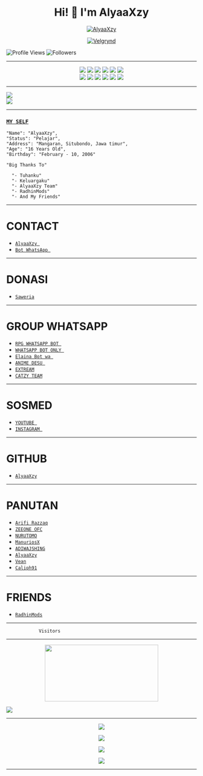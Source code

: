 <h1 align="center">Hi! 👋 I'm AlyaaXzy</h1>

<p align="center">
  <a href="https://ibb.co/QQX130c"><img src="http://readme-typing-svg.herokuapp.com?color=1C71FA&center=true&vCenter=true&multiline=false&lines=I'Am+AlyaaXzy+?+From+Indonesia.;I'am+Not+Programmer." alt="AlyaaXzy">
</p>

<p align="center">
  <a href="https://ibb.co/QQX130c"><img src="https://i.ibb.co/tK3WTRh/FB-IMG-1619342660961.jpg" alt="Velgrynd"></a>
</p>

<p align="left">
  <img src="https://komarev.com/ghpvc/?username=AlyaaXzy&color=blue&style=flat-square&label=Profile+Views" alt="Profile Views" /> <img src="https://img.shields.io/github/followers/AlyaaXzy?label=Followers" style=" float:left, margin-right:10px" alt="Followers" />
</p>


___
<p align="center">
  <img src="https://img.shields.io/badge/-JavaScript-black?style=flat-square&logo=javascript" />
  <img src="https://img.shields.io/badge/-Node.js-black?style=flat-square&logo=Node.js" />
  <img src="https://img.shields.io/badge/-HTML5-black?style=flat-square&logo=html5&logoColor=e34f26" />
  <img src="https://img.shields.io/badge/-CSS3-black?style=flat-square&logo=css3&logoColor=1572b6" />
  <img src="https://img.shields.io/badge/-Git-black?style=flat-square&logo=git" />
  <img src="https://img.shields.io/badge/-GitHub-black?style=flat-square&logo=github" /> <br>
  <img src="https://img.shields.io/badge/-Python-black?style=flat-square&logo=python" />
  <img src="https://img.shields.io/badge/-React-black?style=flat-square&logo=react" />
  <img src="https://img.shields.io/badge/-Redux-black?style=flat-square&logo=redux" />
  <img src="https://img.shields.io/badge/-Windows-black?style=flat-square&logo=windows" />
  <img src="https://img.shields.io/badge/-VS_Code-black?style=flat-square&logo=visual-studio-code" />
  <img src="https://img.shields.io/badge/-SQLite3-black?style=flat-square&logo=sqlite" />
</p>

___
<a href="https://youtube.com/channel/UCDUyjUl51tp01m65XPie_MA"><img src="https://img.shields.io/badge/YouTube-YT AlyaaXzy ?-ff0000?style=for-the-badge&logo=youtube&logoColor=ff0000&link=" /><br>
<a href=""><img src="https://img.shields.io/youtube/channel/subscribers/UCw78OZWMeMYjMdOP1oYv6XA?style=social" /> <br>
</p>

___
### [`MY SELF`](https://instagram.com/AlyaaXzy_/)
```
"Name": "AlyaaXzy",
"Status": "Pelajar",
"Address": "Mangaran, Situbondo, Jawa timur",
"Age": "16 Years Old",
"Birthday": "February - 10, 2006"
   
"Big Thanks To"

  "- Tuhanku"
  "- Keluargaku"
  "- AlyaaXzy Team"
  "- RadhinMods"
  "- And My Friends"
```
___


# CONTACT

* [ `AlyaaXzy `](https://wa.me/6289505165400) 
* [ `Bot WhatsApp `](https://wa.me/6285730903853) 

___
# DONASI

* [ ` Saweria ` ](https://saweria.co/AlyaaXzy) 

___
# GROUP WHATSAPP

* [ `RPG WHATSAPP BOT ` ](https://chat.whatsapp.com/GjorbJLSWDX3kJPFYS8I75) 
* [ `WHATSAPP BOT ONLY `](https://chat.whatsapp.com/JzK1WlO0KXA7reyNXhqXJS) 
* [ `Elaina Bot wa `](https://chat.whatsapp.com/HJ9pD2XJ8vq7whuAYOvT1Y) 
* [ `ANIME DESU `](https://chat.whatsapp.com/FhRVp9FkBQsJD1XX6VphZn) 
* [ ` EXTREAM `](https://chat.whatsapp.com/EyOOD9X6mInFKHlUUUwFd7) 
* [ ` CATZY TEAM ` ](https://chat.whatsapp.com/JQ17aqI3rXq2LVPiLvAJm1) 

___

# SOSMED

* [ `YOUTUBE `](https://youtube.com/channel/UCDUyjUl51tp01m65XPie_MA) 
* [ `INSTAGRAM `](https://instagram.com/AlyaaXzy_) 

___

# GITHUB

* [ ` AlyaaXzy ` ](https://github.com/AlyaaXzy) 

___
# PANUTAN

* [ ` Arifi Razzaq ` ](https://github.com/Arifirazzaq2001) 
* [ ` ZEEONE OFC ` ](https://github.com/zeeoneofc) 
* [ ` NURUTOMO ` ](https://github.com/Nurutomo) 
* [ ` ManuriosX ` ](https://github.com/ManuriosX) 
* [ ` ADIWAJSHING ` ](https://github.com/adiwajshing) 
* [ ` AlyaaXzy ` ](https://github.com/AlyaaXd)
* [ ` Vean ` ](https://github.com/Veanyxz)
* [ ` Caliph91 ` ](https://github.com/Caliph91) 

___

# FRIENDS

* [ ` RadhinMods ` ](https://github.com/RadhinMods)




___
```
            Visitors
```
___
<p align="center">
   <img width="300" height="150" src="https://camo.githubusercontent.com/db45054d90ef8099ce0235c82592c406dba0adcda421f8a84f162b58bab5d3e0/68747470733a2f2f636f756e742e6765746c6f6c692e636f6d2f6765742f406e6f627579616b693f7468656d653d67656c626f6f72752d68" />

 <a href="https://github.com/AlyaaXd"><img src="https://cardivo.vercel.app/api?name=AlyaaXzy&description=Hi,%20i%27m%20AlyaaXzy%20?%20and%20i%27m%20just%20a%20newbie%20programmer%20Nice%20to%20meet%20you%20👋&image=https://i.ibb.co/tK3WTRh/FB-IMG-1619342660961.jpgn=%23eaeaea" /><a>
</p>

___
<p align="center">
  <a href="https://github.com/AlyaaXd"><img src="https://github-readme-stats.vercel.app/api?username=AlyaaXzy&theme=tokyonight&show_icons=true" /></a>
</p>

<p align="center">
  <a href="https://github.com/AlyaaXd"><img src="https://github-readme-streak-stats.herokuapp.com?user=AlyaaXzy&theme=tokyonight&hide_border=false&properties=background&border=%239611C5FF" /><a>
</p>
  
<p align="center">
  <a href="https://github.com/AlyaaXd"><img src="https://github-readme-stats.vercel.app/api/top-langs?username=AlyaaXzy&theme=tokyonight&layout=compact" /></a>
</p>
  
<p align="center">
  <a href="https://github.com/AlyaaXd"><img src="https://github-profile-trophy.vercel.app/?username=AlyaaXzy&theme=radical&margin-w=20&no-bg=true&no-frame=false" /><a>
</p>
    
___
